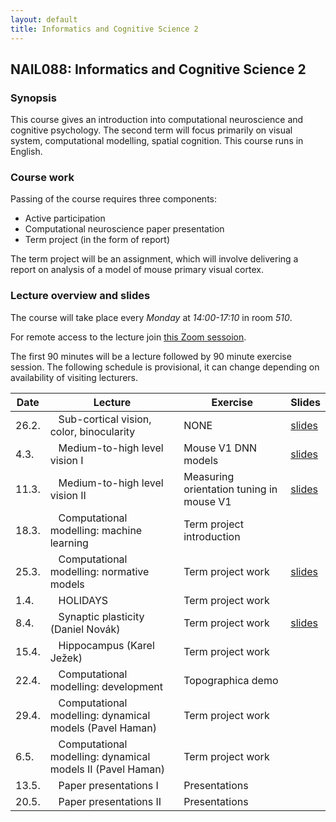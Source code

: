 ```yaml
---
layout: default
title: Informatics and Cognitive Science 2
---
```

## NAIL088: Informatics and Cognitive Science 2

### Synopsis

This course gives an introduction into computational neuroscience and cognitive psychology. 
The second term will focus primarily on visual system, computational modelling, spatial cognition. 
This course runs in English. 

### Course work

Passing of the course requires three components:
* Active participation
* Computational neuroscience paper presentation
* Term project (in the form of report)

The term project will be an assignment, which will involve delivering a report on analysis of a model of mouse primary visual cortex.

### Lecture overview and slides

The course will take place every *Monday* at *14:00-17:10* in room *510*. 

For remote access to the lecture join [this Zoom sessoion](https://cuni-cz.zoom.us/j/96504276010?pwd=ajdLMVY3OEtEVWNLTytEMGszZHJVQT09).

The first 90 minutes will be a lecture followed by 90 minute exercise session.
The following schedule is provisional, it can change depending on availability of visiting lecturers. 



| Date   |  Lecture                                                                 | Exercise | Slides |
|--------|--------------------------------------------------------------------------|-----------|--------|
| 26.2.  |  &nbsp;&nbsp; Sub-cortical vision, color, binocularity                   | NONE      | [slides](https://e.pcloud.link/publink/show?code=XZA5yLZCOlIQQc8kY7cQI6GOiduVmS17y7X) |
| 4.3.   |  &nbsp;&nbsp; Medium-to-high level vision I                              | Mouse V1 DNN models | [slides](https://e.pcloud.link/publink/show?code=XZi5yLZImemeQm6DYXUeWxAwBdjBSleUQkV) | 
| 11.3.  |  &nbsp;&nbsp; Medium-to-high level vision II                             | Measuring orientation tuning in mouse V1 | [slides](https://e.pcloud.link/publink/show?code=XZi5yLZImemeQm6DYXUeWxAwBdjBSleUQkV) |
| 18.3.  |  &nbsp;&nbsp; Computational modelling: machine learning                  | Term project introduction          |         |
| 25.3.  |  &nbsp;&nbsp; Computational modelling: normative models                  | Term project work          | [slides](https://e.pcloud.link/publink/show?code=XZo5yLZuEgnDCUodfSDTkcyASKujf6Pfsey) |
| 1.4.   |  &nbsp;&nbsp; HOLIDAYS                                                   | Term project work          |        |
| 8.4.   |  &nbsp;&nbsp; Synaptic plasticity (Daniel Novák)                         | Term project work          | [slides](https://e.pcloud.link/publink/show?code=XZPBfSZJCEbAhBzRQF3d7AxI2sjfLkjHik7) |
| 15.4.  |  &nbsp;&nbsp; Hippocampus (Karel Ježek)                                  | Term project work          |        |
| 22.4.  |  &nbsp;&nbsp; Computational modelling: development                       | Topographica demo      |        |
| 29.4.  |  &nbsp;&nbsp; Computational modelling: dynamical models    (Pavel Haman) | Term project work          |        |
| 6.5.   |  &nbsp;&nbsp; Computational modelling: dynamical models II (Pavel Haman) | Term project work          |        |
| 13.5.  |  &nbsp;&nbsp; Paper presentations I                                      | Presentations          |        |
| 20.5.  |  &nbsp;&nbsp; Paper presentations II                                     | Presentations          |        |




